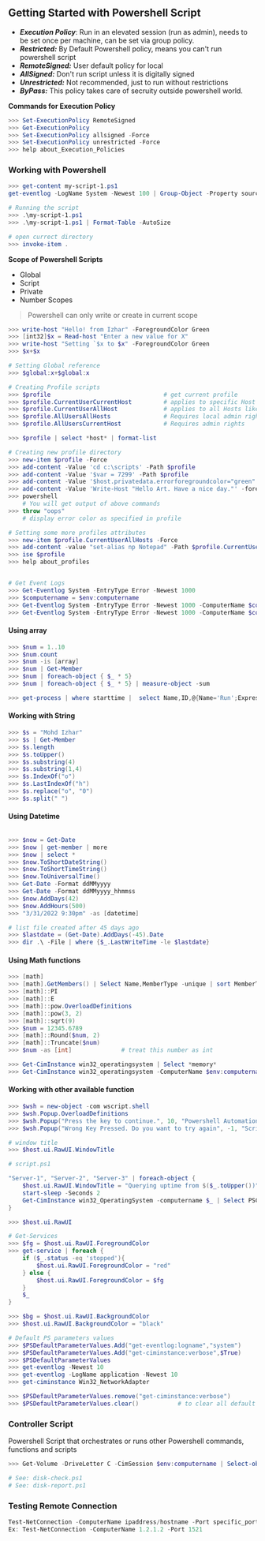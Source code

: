 ## Getting Started with Powershell Script

- ***Execution Policy***: Run in an elevated session (run as admin), needs to be set once per machine, can be set via group policy.
- ***Restricted:*** By Default Powershell policy, means you can't run powershell script
- ***RemoteSigned:*** User default policy for local
- ***AllSigned:*** Don't run script unless it is digitally signed
- ***Unrestricted:*** Not recommended, just to run without restrictions
- ***ByPass:*** This policy takes care of secruity outside powershell world.

**Commands for Execution Policy** 
```powershell
>>> Set-ExecutionPolicy RemoteSigned
>>> Get-ExecutionPolicy
>>> Set-ExecutionPolicy allsigned -Force
>>> Set-ExecutionPolicy unrestricted -Force
>>> help about_Execution_Policies
```

### Working with Powershell
```powershell
>>> get-content my-script-1.ps1
get-eventlog -LogName System -Newest 100 | Group-Object -Property source -NoElement | Sort-Object -Property count,Name -Descending

# Running the script
>>> .\my-script-1.ps1
>>> .\my-script-1.ps1 | Format-Table -AutoSize

# open currect directory
>>> invoke-item .
```

**Scope of Powershell Scripts**
- Global
- Script
- Private
- Number Scopes

> Powershell can only write or create in current scope

```powershell
>>> write-host "Hello! from Izhar" -ForegroundColor Green
>>> [int32]$x = Read-host "Enter a new value for X"
>>> write-host "Setting `$x to $x" -ForegroundColor Green
>>> $x+$x

# Setting Global reference
>>> $global:x+$global:x

# Creating Profile scripts
>>> $profile                                # get current profile
>>> $profile.CurrentUserCurrentHost         # applies to specific Host
>>> $profile.CurrentUserAllHost             # applies to all Hosts like (console, ISE, VSCode and other hosted by powershell)
>>> $profile.AllUsersAllHosts               # Requires local admin rights to create or modify
>>> $profile.AllUsersCurrentHost            # Requires admin rights

>>> $profile | select *host* | format-list

# Creating new profile directory
>>> new-item $profile -Force
>>> add-content -Value 'cd c:\scripts' -Path $profile
>>> add-content -Value '$var = 7299' -Path $profile
>>> add-content -Value '$host.privatedata.errorforegroundcolor="green"' -Path $profile
>>> add-content -Value 'Write-Host "Hello Art. Have a nice day."' -foregroundcolor magenta- -Path $profile
>>> powershell
    # You will get output of above commands
>>> throw "oops"
    # display error color as specified in profile

# Setting some more profiles attributes
>>> new-item $profile.CurrentUserAllHosts -Force
>>> add-content -value "set-alias np Notepad" -Path $profile.CurrentUserAllHosts
>>> ise $profile
>>> help about_profiles


# Get Event Logs
>>> Get-Eventlog System -EntryType Error -Newest 1000
>>> $computername = $env:computername
>>> Get-Eventlog System -EntryType Error -Newest 1000 -ComputerName $computername
>>> Get-Eventlog System -EntryType Error -Newest 1000 -ComputerName $computername | Group -Property Source -NoElement
```


#### Using array
```powershell
>>> $num = 1..10
>>> $num.count
>>> $num -is [array]
>>> $num | Get-Member
>>> $num | foreach-object { $_ * 5}
>>> $num | foreach-object { $_ * 5} | measure-object -sum

>>> get-process | where starttime |  select Name,ID,@{Name='Run';Expression={(Get-Date)-$_.starttime}} | sort Run -Descending | Select -first 5
```

#### Working with String 
```powershell
>>> $s = "Mohd Izhar"
>>> $s | Get-Member
>>> $s.length
>>> $s.toUpper()
>>> $s.substring(4)
>>> $s.substring(1,4)
>>> $s.IndexOf("o")
>>> $s.LastIndexOf("h")
>>> $s.replace("o", "0")
>>> $s.split(" ")
```

#### Using Datetime
```powershell

>>> $now = Get-Date
>>> $now | get-member | more
>>> $now | select *
>>> $now.ToShortDateString()
>>> $now.ToShortTimeString()
>>> $now.ToUniversalTime()
>>> Get-Date -Format ddMMyyyy
>>> Get-Date -Format ddMMyyyy_hhmmss
>>> $now.AddDays(42)
>>> $now.AddHours(500)
>>> "3/31/2022 9:30pm" -as [datetime]

# list file created after 45 days ago
>>> $lastdate = (Get-Date).AddDays(-45).Date
>>> dir .\ -File | where {$_.LastWriteTime -le $lastdate}
```

#### Using Math functions
```powershell
>>> [math]
>>> [math].GetMembers() | Select Name,MemberType -unique | sort MemberType,Name | more
>>> [math]::PI
>>> [math]::E
>>> [math]::pow.OverloadDefinitions
>>> [math]::pow(3, 2)
>>> [math]::sqrt(9)
>>> $num = 12345.6789
>>> [math]::Round($num, 2)
>>> [math]::Truncate($num)
>>> $num -as [int]              # treat this number as int

>>> Get-CimInstance win32_operatingsystem | Select *memory*
>>> Get-CimInstance win32_operatingsystem -ComputerName $env:computername | Select PSComputername,@{Name="TotalMemGB";Expression={$_.totalvisiblememorysize/1MB -as [int]}}, @{Name="FreeMemGB";Expression={ [math]::Round(($_.freephysicalmemory/1Mb),4)}}, @{Name="PctFreeMem";Expression = { [math]::Round(($_.freephysicalmemory/$_.totalvisiblememorysize)*100, 2)}}

```

#### Working with other available function
```powershell
>>> $wsh = new-object -com wscript.shell
>>> $wsh.Popup.OverloadDefinitions
>>> $wsh.Popup("Press the key to continue.", 10, "Powershell Automation", 0+64) 
>>> $wsh.Popup("Wrong Key Pressed. Do you want to try again", -1, "Script Error", 4+32)

# window title
>>> $host.ui.RawUI.WindowTitle

# script.ps1

"Server-1", "Server-2", "Server-3" | foreach-object {
    $host.ui.RawUI.WindowTitle = "Querying uptime from $($_.toUpper())"
    start-sleep -Seconds 2
    Get-CimInstance win32_OperatingSystem -computername $_ | Select PSComputername, LastBootUpTime, @{Name="Uptime";Expression={(Get-Date) - $_.LastBootUpTime }}
}

>>> $host.ui.RawUI

# Get-Services
>>> $fg = $host.ui.RawUI.ForegroundColor
>>> get-service | foreach {
    if ($_.status -eq 'stopped'){
        $host.ui.RawUI.ForegroundColor = "red"
    } else {
        $host.ui.RawUI.ForegroundColor = $fg
    }
    $_
}

>>> $bg = $host.ui.RawUI.BackgroundColor
>>> $host.ui.RawUI.BackgroundColor = "black"

# Default PS parameters values
>>> $PSDefaultParameterValues.Add("get-eventlog:logname","system")
>>> $PSDefaultParameterValues.Add("get-ciminstance:verbose",$True)
>>> $PSDefaultParameterValues
>>> get-eventlog -Newest 10
>>> get-eventlog -LogName application -Newest 10
>>> get-ciminstance Win32_NetworkAdapter

>>> $PSDefaultParameterValues.remove("get-ciminstance:verbose")
>>> $PSDefaultParameterValues.clear()           # to clear all default values
```

### Controller Script
Powershell Script that orchestrates or runs other Powershell commands, functions and scripts
```powershell
>>> Get-Volume -DriveLetter C -CimSession $env:computername | Select-object PSComputername,DriveLetter,Size,SizeRemaining,@{Name="PctFree";Expression={($_.SizeRemaining/$_.size)*100}}

# See: disk-check.ps1
# See: disk-report.ps1
```

### Testing Remote Connection
```powershell
Test-NetConnection -ComputerName ipaddress/hostname -Port specific_port_number
Ex: Test-NetConnection -ComputerName 1.2.1.2 -Port 1521
```

